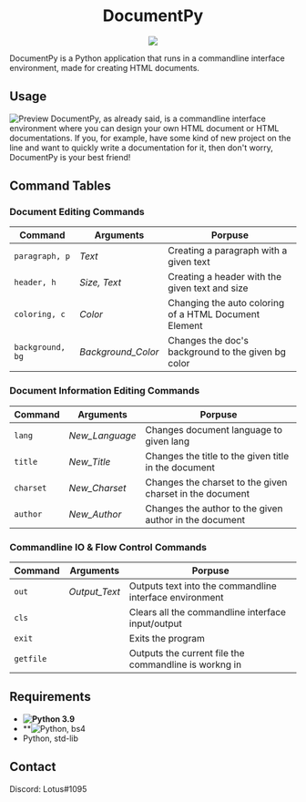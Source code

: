 <h1 align="center">DocumentPy</h1>

<p align="center">
  <image src="https://img.shields.io/badge/Implementation-Python%203.9-%2300A3E0?style=flat-square">
</p>

<p>DocumentPy is a Python application that runs in a commandline interface environment, made for creating HTML documents.</p>

## Usage
![Preview](https://user-images.githubusercontent.com/59749700/110297228-8af49f80-7ff3-11eb-9e83-e92aa595b7e8.gif)
DocumentPy, as already said, is a commandline interface environment where you can design your own HTML document or HTML documentations.
If you, for example, have some kind of new project on the line and want to quickly write a documentation for it, then don't worry, DocumentPy is your best friend!

## Command Tables
### Document Editing Commands
| Command       | Arguments         | Porpuse                                                  |
| ------------- | ----------------- | -------------------------------------------------------- |
| `paragraph, p`  | *Text*              | Creating a paragraph with a given text                   |
| `header, h`     | *Size, Text*       | Creating a header with the given text and size           |
| `coloring, c `  | *Color*            | Changing the auto coloring of a HTML Document Element    |
| `background, bg`| *Background_Color*| Changes the doc's background to the given bg color     | 


### Document Information Editing Commands
| Command       | Arguments         | Porpuse                                                  |
| ------------- | ----------------- | -------------------------------------------------------- |
| `lang`          | *New_Language*      | Changes document language to given lang                  |
| `title`         | *New_Title*         | Changes the title to the given title in the document     |
| `charset`       | *New_Charset*       | Changes the charset to the given charset in the document |
| `author`        | *New_Author*        | Changes the author to the given author in the document   |


### Commandline IO & Flow Control Commands
| Command       | Arguments         | Porpuse                                                  |
| ------------- | ----------------- | -------------------------------------------------------- |
| `out`           | *Output_Text*     | Outputs text into the commandline interface environment|
| `cls`           |                   | Clears all the commandline interface input/output      |
| `exit`          |                   | Exits the program                                      |
| `getfile`       |                   | Outputs the current file the commandline is workng in  |

## Requirements
- **![Python 3.9](https://www.python.org/)**
- **![Python, bs4](https://pypi.org/project/beautifulsoup4/)
- Python, std-lib

## Contact
Discord: Lotus#1095
